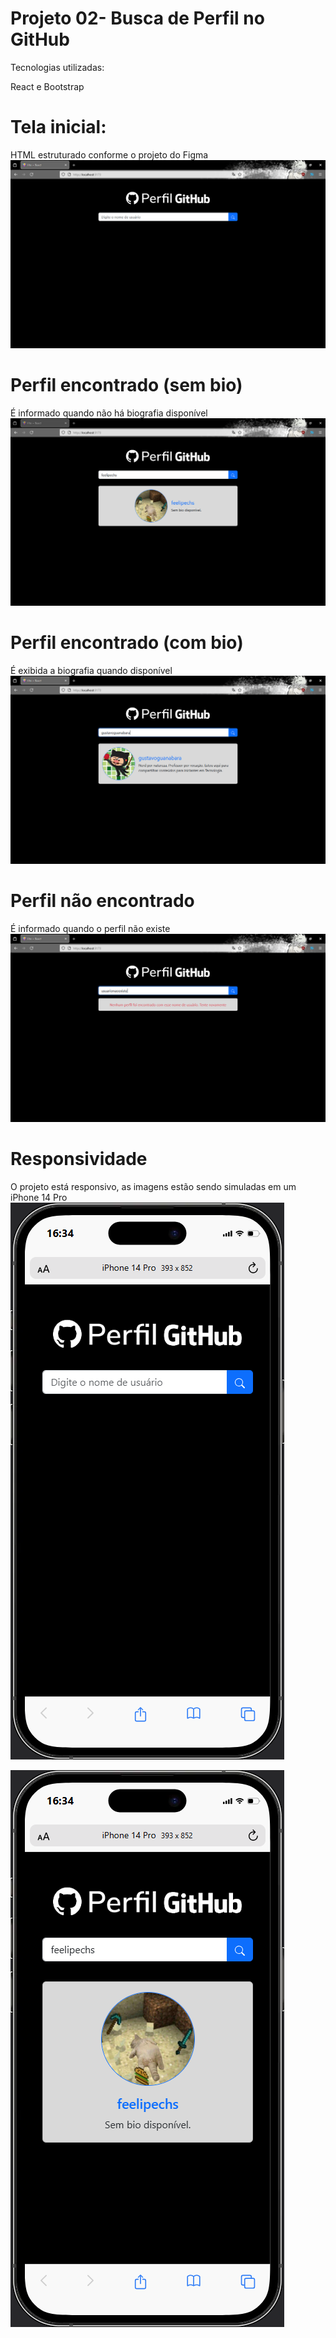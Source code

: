 # Projeto 02- Busca de Perfil no GitHub

Tecnologias utilizadas:

React e Bootstrap

# Tela inicial:

HTML estruturado conforme o projeto do Figma
![Tela inicial](innovation-class/src/assets/imgReadme/Capturar01.PNG)

# Perfil encontrado (sem bio)

É informado quando não há biografia disponível
![Perfil sem bio](innovation-class/src/assets/imgReadme/Capturar02.PNG)

# Perfil encontrado (com bio)

É exibida a biografia quando disponível
![Perfil com bio](innovation-class/src/assets/imgReadme/Capturar03.PNG)

# Perfil não encontrado

É informado quando o perfil não existe
![Perfil não encontrado](innovation-class/src/assets/imgReadme/Capturar04.PNG)

# Responsividade

O projeto está responsivo, as imagens estão sendo simuladas em um iPhone 14 Pro
![Responsividade](innovation-class/src/assets/imgReadme/Capturar05.PNG)

![Responsividade](innovation-class/src/assets/imgReadme/Capturar06.PNG)